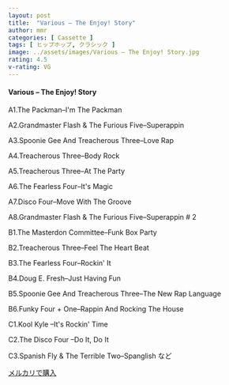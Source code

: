 ```yaml
---
layout: post
title:  "Various – The Enjoy! Story"
author: mmr
categories: [ Cassette ]
tags: [ ヒップホップ, クラシック ]
image: ../assets/images/Various – The Enjoy! Story.jpg
rating: 4.5
v-rating: VG
---
```


#### Various – The Enjoy! Story

A1.The Packman–I'm The Packman

A2.Grandmaster Flash & The Furious Five–Superappin

A3.Spoonie Gee And Treacherous Three–Love Rap

A4.Treacherous Three–Body Rock

A5.Treacherous Three–At The Party

A6.The Fearless Four–It's Magic

A7.Disco Four–Move With The Groove

A8.Grandmaster Flash & The Furious Five–Superappin # 2

B1.The Masterdon Committee–Funk Box Party

B2.Treacherous Three–Feel The Heart Beat

B3.The Fearless Four–Rockin' It

B4.Doug E. Fresh–Just Having Fun

B5.Spoonie Gee And Treacherous Three–The New Rap Language

B6.Funky Four + One–Rappin And Rocking The House

C1.Kool Kyle –It's Rockin' Time

C2.The Disco Four –Do It, Do It

C3.Spanish Fly & The Terrible Two–Spanglish など

[メルカリで購入](https://jp.mercari.com/item/m75930589194)
